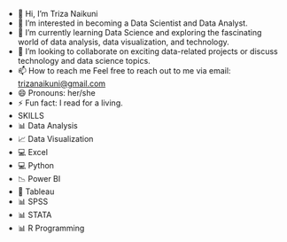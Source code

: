 - 👋 Hi, I’m Triza Naikuni
- 👀 I’m interested in becoming a Data Scientist and Data Analyst.
- 🌱 I’m currently learning Data Science and exploring the fascinating world of data analysis, data visualization, and technology.
- 💞️ I’m looking to collaborate on exciting data-related projects or discuss technology and data science topics.
- 📫 How to reach me  Feel free to reach out to me via email: trizanaikuni@gmail.com
- 😄 Pronouns: her/she
- ⚡ Fun fact: I read for a living.
- SKILLS
- 📊 Data Analysis
- 📈 Data Visualization
- 💻 Excel
- 💻 Python
- 📉 Power BI
- 🎨 Tableau
- 📊 SPSS
- 📊 STATA
- 📊 R Programming

<!---
TrizaNaikuni/TrizaNaikuni is a ✨ special ✨ repository because its `README.md` (this file) appears on your GitHub profile.
You can click the Preview link to take a look at your changes.
--->
